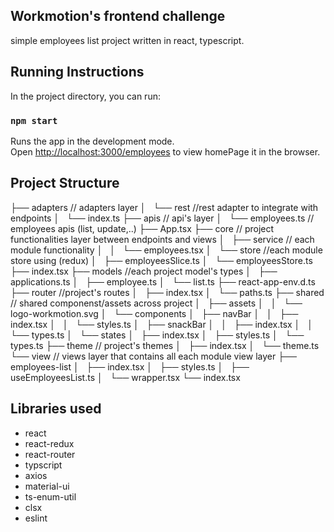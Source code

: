 ## Workmotion's frontend challenge

simple employees list project written in react, typescript.


## Running Instructions

In the project directory, you can run:

### `npm start`

Runs the app in the development mode.\
Open [http://localhost:3000/employees](http://localhost:3000/employees) to view homePage it in the browser.

## Project Structure

├── adapters  // adapters layer
│   └── rest  //rest adapter to integrate with endpoints
│       └── index.ts
├── apis  // api's layer
│   └── employees.ts // employees apis (list, update,..)
├── App.tsx
├── core // project functionalities layer between endpoints and views
│   ├── service // each module functionality
│   │   └── employees.tsx 
│   └── store //each module store using (redux)
│       ├── employeesSlice.ts
│       └── employeesStore.ts
├── index.tsx
├── models //each project model's types
│   ├── applications.ts
│   ├── employee.ts
│   └── list.ts
├── react-app-env.d.ts
├── router //project's routes
│   ├── index.tsx
│   └── paths.ts
├── shared // shared componenst/assets across project
│   ├── assets
│   │   └── logo-workmotion.svg
│   └── components
│       ├── navBar
│       │   ├── index.tsx
│       │   └── styles.ts
│       ├── snackBar
│       │   ├── index.tsx
│       │   └── types.ts
│       └── states
│           ├── index.tsx
│           ├── styles.ts
│           └── types.ts
├── theme // project's themes
│   ├── index.tsx
│   └── theme.ts
└── view // views layer that contains all each module view layer 
    ├── employees-list
    │   ├── index.tsx
    │   ├── styles.ts
    │   ├── useEmployeesList.ts
    │   └── wrapper.tsx
    └── index.tsx

## Libraries used

- react
- react-redux
- react-router
- typscript
- axios
- material-ui
- ts-enum-util
- clsx
- eslint



